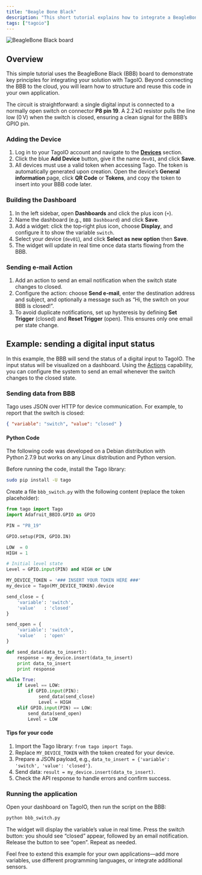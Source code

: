 ```yaml
---
title: "Beagle Bone Black"
description: "This short tutorial explains how to integrate a BeagleBone Black (BBB) board with TagoIO, demonstrating how to send a digital input status to a dashboard and configure an Action to email when the switch closes."
tags: ["tagoio"]
---
```

![BeagleBone Black board](/docs_imagem/tagoio/rounded-image-1761311943540.png)

## Overview
This simple tutorial uses the BeagleBone Black (BBB) board to demonstrate key principles for integrating your solution with TagoIO. Beyond connecting the BBB to the cloud, you will learn how to structure and reuse this code in your own application.

The circuit is straightforward: a single digital input is connected to a normally open switch on connector **P8 pin 19**. A 2.2 kΩ resistor pulls the line low (0 V) when the switch is closed, ensuring a clean signal for the BBB’s GPIO pin.

### Adding the Device
1. Log in to your TagoIO account and navigate to the **[Devices](https://tago.io/devices)** section.  
2. Click the blue **Add Device** button, give it the name `dev01`, and click **Save**.  
3. All devices must use a valid token when accessing Tago. The token is automatically generated upon creation. Open the device’s **General information** page, click **QR Code** or **Tokens**, and copy the token to insert into your BBB code later.

### Building the Dashboard
1. In the left sidebar, open **Dashboards** and click the plus icon (`+`).  
2. Name the dashboard (e.g., `BBB Dashboard`) and click **Save**.  
3. Add a widget: click the top‑right plus icon, choose **Display**, and configure it to show the variable `switch`.  
4. Select your device (`dev01`), and click **Select as new option** then **Save**.  
5. The widget will update in real time once data starts flowing from the BBB.

### Sending e‑mail Action
1. Add an action to send an email notification when the switch state changes to closed.  
2. Configure the action: choose **Send e‑mail**, enter the destination address and subject, and optionally a message such as “Hi, the switch on your BBB is closed!”.  
3. To avoid duplicate notifications, set up hysteresis by defining **Set Trigger** (closed) and **Reset Trigger** (open). This ensures only one email per state change.

## Example: sending a digital input status
In this example, the BBB will send the status of a digital input to TagoIO. The input status will be visualized on a dashboard. Using the [Actions](/docs/tagoio/actions/) capability, you can configure the system to send an email whenever the switch changes to the closed state.

### Sending data from BBB
Tago uses JSON over HTTP for device communication. For example, to report that the switch is closed:

```json
{ "variable": "switch", "value": "closed" }
```

#### Python Code

The following code was developed on a Debian distribution with Python 2.7.9 but works on any Linux distribution and Python version.

Before running the code, install the Tago library:

```bash
sudo pip install -U tago
```

Create a file `bbb_switch.py` with the following content (replace the token placeholder):

```python
from tago import Tago
import Adafruit_BBIO.GPIO as GPIO

PIN = "P8_19"

GPIO.setup(PIN, GPIO.IN)

LOW  = 0
HIGH = 1

# Initial level state
Level = GPIO.input(PIN) and HIGH or LOW

MY_DEVICE_TOKEN = '### INSERT YOUR TOKEN HERE ###'
my_device = Tago(MY_DEVICE_TOKEN).device

send_close = {
    'variable': 'switch',
    'value'   : 'closed'
}

send_open = {
    'variable': 'switch',
    'value'   : 'open'
}

def send_data(data_to_insert):
    response = my_device.insert(data_to_insert)
    print data_to_insert
    print response

while True:
    if Level == LOW:
        if GPIO.input(PIN):
            send_data(send_close)
            Level = HIGH
    elif GPIO.input(PIN) == LOW:
        send_data(send_open)
        Level = LOW
```

#### Tips for your code
1. Import the Tago library: `from tago import Tago`.  
2. Replace `MY_DEVICE_TOKEN` with the token created for your device.  
3. Prepare a JSON payload, e.g., `data_to_insert = {'variable': 'switch', 'value': 'closed'}`.  
4. Send data: `result = my_device.insert(data_to_insert)`.  
5. Check the API response to handle errors and confirm success.

### Running the application
Open your dashboard on TagoIO, then run the script on the BBB:

```bash
python bbb_switch.py
```

The widget will display the variable’s value in real time. Press the switch button: you should see “closed” appear, followed by an email notification. Release the button to see “open”. Repeat as needed.

Feel free to extend this example for your own applications—add more variables, use different programming languages, or integrate additional sensors.